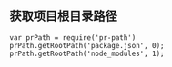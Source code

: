 ## 获取项目根目录路径

```
var prPath = require('pr-path')
prPath.getRootPath('package.json', 0);
prPath.getRootPath('node_modules', 1);
```